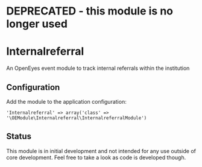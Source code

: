# DEPRECATED - this module is no longer used


# Internalreferral

An OpenEyes event module to track internal referrals within the institution

## Configuration

Add the module to the application configuration:

    'Internalreferral' => array('class' => '\OEModule\Internalreferral\InternalreferralModule')

## Status

This module is in initial development and not intended for any use outside of core development. Feel free to take a look as code is developed though.

